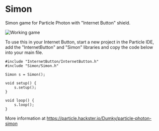 # Simon
Simon game for Particle Photon with "Internet Button" shield.

![Working game](https://hackster.imgix.net/uploads/cover_image/file/66545/IMG_1479.JPG?w=1600&h=1200&fit=crop&fm=jpg&s=7302fc96bb3cf34b1f39f8915fbdf099)

To use this in your Internet Button, start a new project in the Particle IDE, add the "InternetButton" and "Simon" libraries and copy the code below into your main file.

```
#include "InternetButton/InternetButton.h"
#include "Simon/Simon.h"

Simon s = Simon();

void setup() {
    s.setup();   
}

void loop() {
    s.loop();
}
```

More information at https://particle.hackster.io/Dumky/particle-photon-simon
